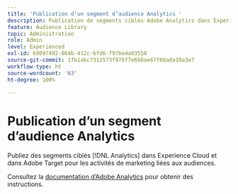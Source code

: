 ```yaml
---
title: 'Publication d’un segment d’audience Analytics '
description: Publication de segments ciblés Adobe Analytics dans Experience Cloud et dans Adobe Target pour les activités de marketing liées aux audiences.
feature: Audience Library
topic: Administration
role: Admin
level: Experienced
exl-id: 6d097492-864b-412c-bfd6-f97be4a03558
source-git-commit: 1fb1abc7311573f976f7e6b6ae67f60ada10a3e7
workflow-type: ht
source-wordcount: '63'
ht-degree: 100%

---
```


# Publication d’un segment d’audience Analytics

Publiez des segments ciblés [!DNL Analytics] dans Experience Cloud et dans Adobe Target pour les activités de marketing liées aux audiences.

Consultez la [documentation d’Adobe Analytics](https://experienceleague.adobe.com/docs/analytics/components/segmentation/segmentation-workflow/seg-publish.html?lang=fr) pour obtenir des instructions.
